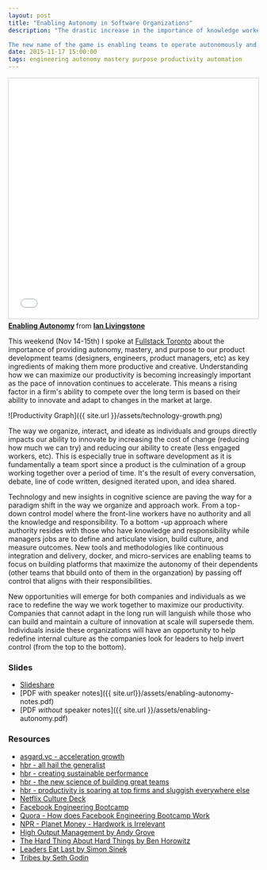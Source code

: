 ```yaml
---
layout: post
title: "Enabling Autonomy in Software Organizations"
description: "The drastic increase in the importance of knowledge workers has turned traditional management structures and philosophy upside down. Previously, all of the information and authority was centralized in management and workers simply operated according to some proscribed procedure with limited ability to make their own decisions. However, the rise of the knowledge worker such as developers, designers, and product managers has thrown these structures out the window as they've proven unable to deliver incredible products and technology.

The new name of the game is enabling teams to operate autonomously and build towards a vision that is seeded by the leadership but authored by the team. How do we enable teams to operate autonomously while ensuring that they are held accountable? How does this change as organizations grow? Why does this matter and what are the results?"
date: 2015-11-17 15:00:00
tags: engineering autonomy mastery purpose productivity automation
---
```


<iframe src="//www.slideshare.net/slideshow/embed_code/key/DpYOa6Q0qUGzcA" width="595" height="485" frameborder="0" marginwidth="0" marginheight="0" scrolling="no" style="border:1px solid #CCC; border-width:1px; margin-bottom:5px; max-width: 100%;" allowfullscreen> </iframe> <div style="margin-bottom:5px"> <strong> <a href="//www.slideshare.net/ianlivingstone1/enabling-autonomy" title="Enabling Autonomy" target="_blank">Enabling Autonomy</a> </strong> from <strong><a href="//www.slideshare.net/ianlivingstone1" target="_blank">Ian Livingstone</a></strong> </div>

This weekend (Nov 14-15th) I spoke at [Fullstack Toronto](http://fsto.co) about the importance of providing autonomy, mastery, and purpose to our product development teams (designers, engineers, product managers, etc) as key ingredients of making them more productive and creative.  Understanding how we can maximize our productivity is becoming increasingly important as the pace of innovation continues to accelerate. This means a rising factor in a firm's ability to compete over the long term is based on their ability to innovate and adapt to changes in the market at large.

![Productivity Graph]({{ site.url }}/assets/technology-growth.png)

The way we organize, interact, and ideate as individuals and groups directly impacts our ability to innovate by increasing the cost of change (reducing how much we can try) and reducing our ability to create (less engaged workers, etc). This is especially true in software development as it is fundamentally a team sport since a product is the culmination of a group working together over a period of time. It's the result of every conversation, debate, line of code written, designed iterated upon, and idea shared.

Technology and new insights in cognitive science are paving the way for a paradigm shift in the way we organize and approach work. From a top-down control model where the front-line workers have no authority and all the knowledge and responsibility. To a bottom -up approach where authority resides with those who have knowledge and responsibility while managers jobs are to define and articulate vision, build culture, and measure outcomes. New tools and methodologies like continuous integration and delivery, docker, and micro-services are enabling teams to focus on building platforms that maximize the autonomy of their dependents (other teams that bbuild onto of them in the organzation) by passing off control that aligns with their responsibilities.

New opportunities will emerge for both companies and individuals as we race to redefine the way we work together to maximize our productivity. Companies that cannot adapt in the long run will languish while those who can build and maintain a culture of innovation at scale will supersede them. Individuals inside these organizations will have an opportunity to help redefine internal culture as the companies look for leaders to help invert control (from the top to the bottom).

### Slides

* [Slideshare](http://www.slideshare.net/ianlivingstone1/enabling-autonomy)
* [PDF with speaker notes]({{ site.url}}/assets/enabling-autonomy-notes.pdf)
* [PDF *without* speaker notes]({{ site.url }}/assets/enabling-autonomy.pdf)

### Resources

* [asgard.vc - acceleration growth](http://asgard.vc/tag/acceleration-growth/)
* [hbr - all hail the generalist](https://hbr.org/2012/06/all-hail-the-generalist/)
* [hbr - creating sustainable performance](https://hbr.org/2012/01/creating-sustainable-performance)
* [hbr - the new science of building great teams](https://hbr.org/2012/04/the-new-science-of-building-great-teams)
* [hbr - productivity is soaring at top firms and sluggish everywhere else](https://hbr.org/2015/08/productivity-is-soaring-at-top-firms-and-sluggish-everywhere-else)
* [Netflix Culture Deck](http://www.slideshare.net/reed2001/culture-1798664)
* [Facebook Engineering Bootcamp](https://code.facebook.com/posts/437370099711492/facebook-engineering-bootcamp/)
* [Quora - How does Facebook Engineering Bootcamp Work](https://www.quora.com/How-does-Facebook-Engineerings-Bootcamp-program-work)
* [NPR - Planet Money - Hardwork is Irrelevant](http://www.npr.org/sections/money/2015/08/28/435583328/episode-647-hard-work-is-irrelevant)
* [High Output Management by Andy Grove](https://www.goodreads.com/book/show/324750.High_Output_Management)
* [The Hard Thing About Hard Things by Ben Horowitz](https://www.goodreads.com/book/show/18176747-the-hard-thing-about-hard-things)
* [Leaders Eat Last by Simon Sinek](https://www.goodreads.com/book/show/16144853-leaders-eat-last)
* [Tribes by Seth Godin](https://www.goodreads.com/book/show/3828382-tribes)
